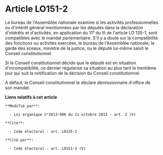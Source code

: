 # Article LO151-2

Le bureau de l'Assemblée nationale examine si les activités professionnelles ou d'intérêt général mentionnées par les députés
dans la déclaration d'intérêts et d'activités, en application du 11° du III de l'article LO 135-1, sont compatibles avec le
mandat parlementaire. S'il y a doute sur la compatibilité des fonctions ou activités exercées, le bureau de l'Assemblée
nationale, le garde des sceaux, ministre de la justice, ou le député lui-même saisit le Conseil constitutionnel. 

Si le Conseil constitutionnel décide que le député est en situation d'incompatibilité, ce dernier régularise sa situation au
plus tard le trentième jour qui suit la notification de la décision du Conseil constitutionnel. 

A défaut, le Conseil constitutionnel le déclare démissionnaire d'office de son mandat.

**Liens relatifs à cet article**

	**Modifié par**:

	  - Loi organique n°2013-906 du 11 octobre 2013 - art. 2 (V)

	**Cite**:

	  - Code électoral - art. LO135-1

	**Cité par**:

	  - Code électoral - art. LO151-3 (V)
